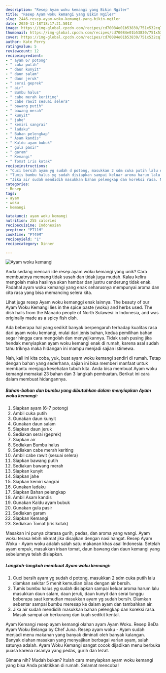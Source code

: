 ```yaml
---
description: "Resep Ayam woku kemangi yang Bikin Ngiler"
title: "Resep Ayam woku kemangi yang Bikin Ngiler"
slug: 2446-resep-ayam-woku-kemangi-yang-bikin-ngiler
date: 2020-11-18T18:17:21.501Z
image: https://img-global.cpcdn.com/recipes/cd70084e01b53830/751x532cq70/ayam-woku-kemangi-foto-resep-utama.jpg
thumbnail: https://img-global.cpcdn.com/recipes/cd70084e01b53830/751x532cq70/ayam-woku-kemangi-foto-resep-utama.jpg
cover: https://img-global.cpcdn.com/recipes/cd70084e01b53830/751x532cq70/ayam-woku-kemangi-foto-resep-utama.jpg
author: Kate Perry
ratingvalue: 5
reviewcount: 12
recipeingredient:
- " ayam 67 potong"
- " cuka putih"
- " daun kunyit"
- " daun salam"
- " daun jeruk"
- " serai geprek"
- " air"
- " Bumbu halus"
- " cabe merah keriting"
- " cabe rawit sesuai selera"
- " bawang putih"
- " bawang merah"
- " kunyit"
- " jahe"
- " kemiri sangrai"
- " ladaku"
- " Bahan pelengkap"
- " Asam kandis"
- " Kaldu ayam bubuk"
- " gula pasir"
- " garam"
- " Kemangi"
- " Tomat iris kotak"
recipeinstructions:
- "Cuci bersih ayam yg sudah d potong, masukkan 2 sdm cuka putih lalu diamkan sekitar 5 menit kemudian bilas dengan air bersih."
- "Tumis bumbu halus yg sudah disiapkan sampai keluar aroma harum lalu masukkan daun salam, daun jeruk, daun kunyit dan serai tunggu beberapa saat kemudian masukkan ayam yg sudah bersih. Diamkan sebentar sampai bumbu meresap ke dalam ayam dan tambahkan air."
- "Jika air sudah mendidih masukkan bahan pelengkap dan koreksi rasa. Masak sampai air berkurang dan kuah sedikit kental."
categories:
- Resep
tags:
- ayam
- woku
- kemangi

katakunci: ayam woku kemangi 
nutrition: 255 calories
recipecuisine: Indonesian
preptime: "PT11M"
cooktime: "PT49M"
recipeyield: "1"
recipecategory: Dinner

---
```



![Ayam woku kemangi](https://img-global.cpcdn.com/recipes/cd70084e01b53830/751x532cq70/ayam-woku-kemangi-foto-resep-utama.jpg)

Anda sedang mencari ide resep ayam woku kemangi yang unik? Cara membuatnya memang tidak susah dan tidak juga mudah. Kalau keliru mengolah maka hasilnya akan hambar dan justru cenderung tidak enak. Padahal ayam woku kemangi yang enak seharusnya mempunyai aroma dan cita rasa yang bisa memancing selera kita.

Lihat juga resep Ayam woku kemanggi enak lainnya. The beauty of our Ayam Woku Kemangi lies in the spice paste (woku) and herbs used. The dish hails from the Manado people of North Sulawesi in Indonesia, and was originally made as a spicy fish dish.

Ada beberapa hal yang sedikit banyak berpengaruh terhadap kualitas rasa dari ayam woku kemangi, mulai dari jenis bahan, kedua pemilihan bahan segar hingga cara mengolah dan menyajikannya. Tidak usah pusing jika hendak menyiapkan ayam woku kemangi enak di rumah, karena asal sudah tahu triknya maka hidangan ini mampu menjadi sajian istimewa.


Nah, kali ini kita coba, yuk, buat ayam woku kemangi sendiri di rumah. Tetap dengan bahan yang sederhana, sajian ini bisa memberi manfaat untuk membantu menjaga kesehatan tubuh kita. Anda bisa membuat Ayam woku kemangi memakai 23 bahan dan 3 langkah pembuatan. Berikut ini cara dalam membuat hidangannya.

<!--inarticleads1-->

##### Bahan-bahan dan bumbu yang dibutuhkan dalam menyiapkan Ayam woku kemangi:

1. Siapkan  ayam (6-7 potong)
1. Ambil  cuka putih
1. Gunakan  daun kunyit
1. Gunakan  daun salam
1. Siapkan  daun jeruk
1. Sediakan  serai (geprek)
1. Siapkan  air
1. Sediakan  Bumbu halus
1. Sediakan  cabe merah keriting
1. Ambil  cabe rawit (sesuai selera)
1. Siapkan  bawang putih
1. Sediakan  bawang merah
1. Siapkan  kunyit
1. Siapkan  jahe
1. Siapkan  kemiri sangrai
1. Gunakan  ladaku
1. Siapkan  Bahan pelengkap
1. Ambil  Asam kandis
1. Gunakan  Kaldu ayam bubuk
1. Gunakan  gula pasir
1. Sediakan  garam
1. Siapkan  Kemangi
1. Sediakan  Tomat (iris kotak)


Masakan ini punya citarasa gurih, pedas, dan aroma yang wangi. Ayam woku terasa lebih nikmat jika disajikan dengan nasi hangat. Resep Ayam Woku - Ayam woku adalah salah satu makanan khas asal Indonesia. Setelah ayam empuk, masukkan irisan tomat, daun bawang dan daun kemangi yang sebelumnya telah disiapkan. 

<!--inarticleads2-->

##### Langkah-langkah membuat Ayam woku kemangi:

1. Cuci bersih ayam yg sudah d potong, masukkan 2 sdm cuka putih lalu diamkan sekitar 5 menit kemudian bilas dengan air bersih.
1. Tumis bumbu halus yg sudah disiapkan sampai keluar aroma harum lalu masukkan daun salam, daun jeruk, daun kunyit dan serai tunggu beberapa saat kemudian masukkan ayam yg sudah bersih. Diamkan sebentar sampai bumbu meresap ke dalam ayam dan tambahkan air.
1. Jika air sudah mendidih masukkan bahan pelengkap dan koreksi rasa. Masak sampai air berkurang dan kuah sedikit kental.


Ayam Kemangi resep ayam kemangi olahan ayam Ayam Woku. Resep BeDa Ayam Woku Belanga by Chef Juna. Resep ayam woku - Ayam sudah menjadi menu makanan yang banyak diminati oleh banyak kalangan. Banyak olahan masakan yang menyajikan berbagai varian ayam, salah satunya adalah. Ayam Woku Kemangi sangat cocok dijadikan menu berbuka puasa karena rasanya yang pedas, gurih dan lezat. 

Gimana nih? Mudah bukan? Itulah cara menyiapkan ayam woku kemangi yang bisa Anda praktikkan di rumah. Selamat mencoba!
